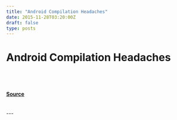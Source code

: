 ```yaml
---
title: "Android Compilation Headaches"
date: 2015-11-28T03:20:00Z
draft: false
type: posts
---
```

# Android Compilation Headaches

<br/>

<br/>


#### [Source](https://www.cyphar.com/blog/post/20151128-android-compilation-headaches)

<br/>
---
